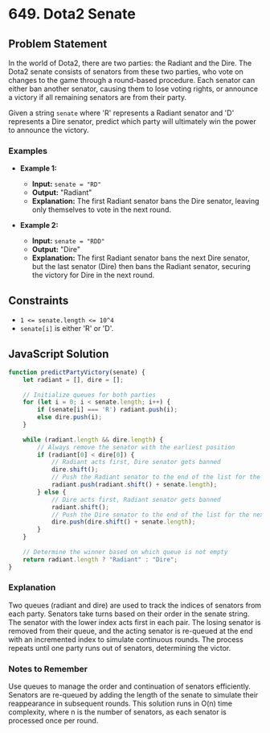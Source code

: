 # 649. Dota2 Senate

## Problem Statement
In the world of Dota2, there are two parties: the Radiant and the Dire. The Dota2 senate consists of senators from these two parties, who vote on changes to the game through a round-based procedure. Each senator can either ban another senator, causing them to lose voting rights, or announce a victory if all remaining senators are from their party.

Given a string `senate` where 'R' represents a Radiant senator and 'D' represents a Dire senator, predict which party will ultimately win the power to announce the victory.

### Examples

- **Example 1:**
  - **Input:** `senate = "RD"`
  - **Output:** "Radiant"
  - **Explanation:** The first Radiant senator bans the Dire senator, leaving only themselves to vote in the next round.

- **Example 2:**
  - **Input:** `senate = "RDD"`
  - **Output:** "Dire"
  - **Explanation:** The first Radiant senator bans the next Dire senator, but the last senator (Dire) then bans the Radiant senator, securing the victory for Dire in the next round.

## Constraints
- `1 <= senate.length <= 10^4`
- `senate[i]` is either 'R' or 'D'.

## JavaScript Solution
```javascript
function predictPartyVictory(senate) {
    let radiant = [], dire = [];
    
    // Initialize queues for both parties
    for (let i = 0; i < senate.length; i++) {
        if (senate[i] === 'R') radiant.push(i);
        else dire.push(i);
    }
    
    while (radiant.length && dire.length) {
        // Always remove the senator with the earliest position
        if (radiant[0] < dire[0]) {
            // Radiant acts first, Dire senator gets banned
            dire.shift();
            // Push the Radiant senator to the end of the list for the next round
            radiant.push(radiant.shift() + senate.length);
        } else {
            // Dire acts first, Radiant senator gets banned
            radiant.shift();
            // Push the Dire senator to the end of the list for the next round
            dire.push(dire.shift() + senate.length);
        }
    }
    
    // Determine the winner based on which queue is not empty
    return radiant.length ? "Radiant" : "Dire";
}
```

### Explanation
Two queues (radiant and dire) are used to track the indices of senators from each party.
Senators take turns based on their order in the senate string. The senator with the lower index acts first in each pair.
The losing senator is removed from their queue, and the acting senator is re-queued at the end with an incremented index to simulate continuous rounds.
The process repeats until one party runs out of senators, determining the victor.

### Notes to Remember
Use queues to manage the order and continuation of senators efficiently.
Senators are re-queued by adding the length of the senate to simulate their reappearance in subsequent rounds.
This solution runs in O(n) time complexity, where n is the number of senators, as each senator is processed once per round.